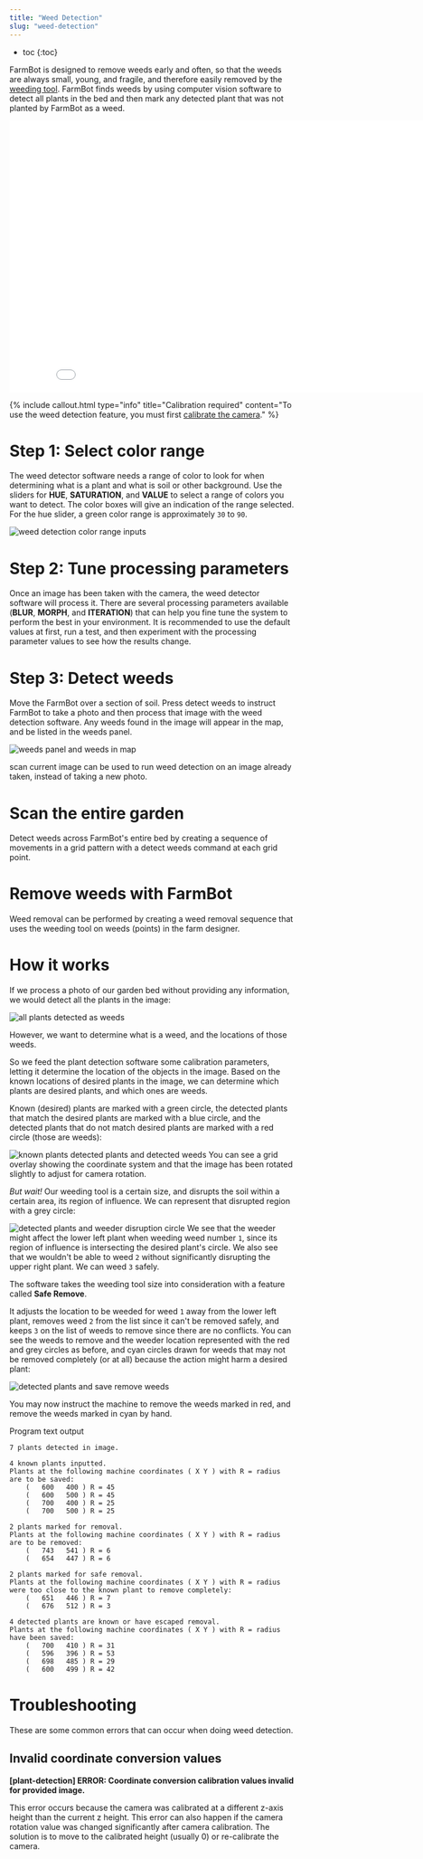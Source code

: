 ```yaml
---
title: "Weed Detection"
slug: "weed-detection"
---
```


* toc
{:toc}

FarmBot is designed to remove weeds early and often, so that the weeds are always small, young, and fragile, and therefore easily removed by the [weeding tool](https://genesis.farm.bot/docs/weeder). FarmBot finds weeds by using computer vision software to detect all plants in the bed and then mark any detected plant that was not planted by FarmBot as a weed.

<iframe class="embedly-embed" src="//cdn.embedly.com/widgets/media.html?url=http%3A%2F%2Fwww.youtube.com%2Fwatch%3Fv%3D_Qko08YBP2o&src=http%3A%2F%2Fwww.youtube.com%2Fembed%2F_Qko08YBP2o&type=text%2Fhtml&key=f2aa6fc3595946d0afc3d76cbbd25dc3&schema=youtube" width="854" height="480" scrolling="no" frameborder="0" allow="autoplay; fullscreen" allowfullscreen="true"></iframe>



{%
include callout.html
type="info"
title="Calibration required"
content="To use the weed detection feature, you must first [calibrate the camera](camera-calibration.md)."
%}

# Step 1: Select color range
The weed detector software needs a range of color to look for when determining what is a plant and what is soil or other background. Use the sliders for **HUE**, **SATURATION**, and **VALUE** to select a range of colors you want to detect. The color boxes will give an indication of the range selected. For the hue slider, a green color range is approximately `30` to `90`.

![weed detection color range inputs](_images/weed_detection_color_range_inputs.png)

# Step 2: Tune processing parameters
Once an image has been taken with the camera, the weed detector software will process it. There are several processing parameters available (**BLUR**, **MORPH**, and **ITERATION**) that can help you fine tune the system to perform the best in your environment. It is recommended to use the default values at first, run a test, and then experiment with the processing parameter values to see how the results change.

# Step 3: Detect weeds
Move the FarmBot over a section of soil. Press <span class="fb-button fb-green">detect weeds</span> to instruct FarmBot to take a photo and then process that image with the weed detection software. Any weeds found in the image will appear in the map, and be listed in the weeds panel.

![weeds panel and weeds in map](_images/weeds_panel_and_weeds_in_map.png)

<span class="fb-button fb-green">scan current image</span> can be used to run weed detection on an image already taken, instead of taking a new photo.

# Scan the entire garden
Detect weeds across FarmBot's entire bed by creating a sequence of movements in a grid pattern with a <span class="fb-step fb-run-farmware">detect weeds</span> command at each grid point.

# Remove weeds with FarmBot
Weed removal can be performed by creating a weed removal sequence that uses the weeding tool on weeds (points) in the farm designer.

# How it works

If we process a photo of our garden bed without providing any information, we would detect all the plants in the image:

![all plants detected as weeds](_images/all_plants_detected_as_weeds.jpg)

However, we want to determine what is a weed, and the locations of those weeds.

So we feed the plant detection software some calibration parameters, letting it determine the location of the objects in the image. Based on the known locations of desired plants in the image, we can determine which plants are desired plants, and which ones are weeds.

Known (desired) plants are marked with a green circle, the detected plants that match the desired plants are marked with a blue circle, and the detected plants that do not match desired plants are marked with a red circle (those are weeds):

![known plants detected plants and detected weeds](_images/known_plants_detected_plants_and_detected_weeds.jpg)
You can see a grid overlay showing the coordinate system and that the image has been rotated slightly to adjust for camera rotation.

_But wait!_ Our weeding tool is a certain size, and disrupts the soil within a certain area, its region of influence. We can represent that disrupted region with a grey circle:

![detected plants and weeder disruption circle](_images/detected_plants_and_weeder_disruption_circle.jpg)
We see that the weeder might affect the lower left plant when weeding weed number `1`, since its region of influence is intersecting the desired plant's circle. We also see that we wouldn't be able to weed `2` without significantly disrupting the upper right plant. We can weed `3` safely.

The software takes the weeding tool size into consideration with a feature called __Safe Remove__.

It adjusts the location to be weeded for weed `1` away from the lower left plant, removes weed `2` from the list since it can't be removed safely, and keeps `3` on the list of weeds to remove since there are no conflicts. You can see the weeds to remove and the weeder location represented with the red and grey circles as before, and cyan circles drawn for weeds that may not be removed completely (or at all) because the action might harm a desired plant:

![detected plants and save remove weeds](_images/detected_plants_and_save_remove_weeds.jpg)

You may now instruct the machine to remove the weeds marked in red, and remove the weeds marked in cyan by hand.

Program text output

```
7 plants detected in image.

4 known plants inputted.
Plants at the following machine coordinates ( X Y ) with R = radius are to be saved:
    (   600   400 ) R = 45
    (   600   500 ) R = 45
    (   700   400 ) R = 25
    (   700   500 ) R = 25

2 plants marked for removal.
Plants at the following machine coordinates ( X Y ) with R = radius are to be removed:
    (   743   541 ) R = 6
    (   654   447 ) R = 6

2 plants marked for safe removal.
Plants at the following machine coordinates ( X Y ) with R = radius were too close to the known plant to remove completely:
    (   651   446 ) R = 7
    (   676   512 ) R = 3

4 detected plants are known or have escaped removal.
Plants at the following machine coordinates ( X Y ) with R = radius have been saved:
    (   700   410 ) R = 31
    (   596   396 ) R = 53
    (   698   485 ) R = 29
    (   600   499 ) R = 42
```

# Troubleshooting
These are some common errors that can occur when doing weed detection.

## Invalid coordinate conversion values

**<span class="fa fa-circle red"></span> [plant-detection] ERROR: Coordinate conversion calibration values invalid for provided image.**

This error occurs because the camera was calibrated at a different z-axis height than the current z height. This error can also happen if the camera rotation value was changed significantly after camera calibration. The solution is to move to the calibrated height (usually 0) or re-calibrate the camera.
